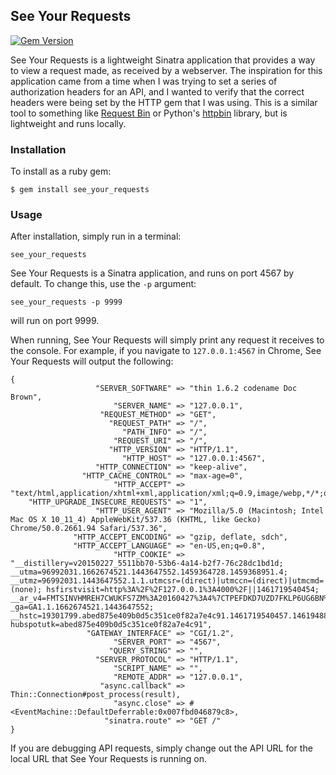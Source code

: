 ## See Your Requests

[![Gem Version](https://badge.fury.io/rb/see_your_requests.svg)](https://badge.fury.io/rb/see_your_requests)

See Your Requests is a lightweight Sinatra application that provides a way to view a request made,
as received by a webserver. The inspiration for this application came from a time when I was trying
to set a series of authorization headers for an API, and I wanted to verify that the correct headers
were being set by the HTTP gem that I was using. This is a similar tool to something like [Request Bin](http://requestb.in/) or Python's [httpbin](https://github.com/Runscope/httpbin) library, but is lightweight and runs locally.

### Installation
To install as a ruby gem:
```
$ gem install see_your_requests
```

### Usage
After installation, simply run in a terminal:
```
see_your_requests
```
See Your Requests is a Sinatra application, and runs on port 4567 by default.
To change this, use the `-p` argument:
```
see_your_requests -p 9999
```
will run on port 9999.

When running, See Your Requests will simply print any request it receives to the console.
For example, if you navigate to `127.0.0.1:4567` in Chrome, See Your Requests will output the following:
```
{
                   "SERVER_SOFTWARE" => "thin 1.6.2 codename Doc Brown",
                       "SERVER_NAME" => "127.0.0.1",
                    "REQUEST_METHOD" => "GET",
                      "REQUEST_PATH" => "/",
                         "PATH_INFO" => "/",
                       "REQUEST_URI" => "/",
                      "HTTP_VERSION" => "HTTP/1.1",
                         "HTTP_HOST" => "127.0.0.1:4567",
                   "HTTP_CONNECTION" => "keep-alive",
                "HTTP_CACHE_CONTROL" => "max-age=0",
                       "HTTP_ACCEPT" => "text/html,application/xhtml+xml,application/xml;q=0.9,image/webp,*/*;q=0.8",
    "HTTP_UPGRADE_INSECURE_REQUESTS" => "1",
                   "HTTP_USER_AGENT" => "Mozilla/5.0 (Macintosh; Intel Mac OS X 10_11_4) AppleWebKit/537.36 (KHTML, like Gecko) Chrome/50.0.2661.94 Safari/537.36",
              "HTTP_ACCEPT_ENCODING" => "gzip, deflate, sdch",
              "HTTP_ACCEPT_LANGUAGE" => "en-US,en;q=0.8",
                       "HTTP_COOKIE" => "__distillery=v20150227_5511bb70-53b6-4a14-b2f7-76c28dc1bd1d; __utma=96992031.1662674521.1443647552.1459364728.1459368951.4; __utmz=96992031.1443647552.1.1.utmcsr=(direct)|utmccn=(direct)|utmcmd=(none); hsfirstvisit=http%3A%2F%2F127.0.0.1%3A4000%2F||1461719540454; __ar_v4=FMTSINVHMREH7CWUKFS7ZM%3A20160427%3A4%7CTPEFDKD7UZD7FKLP6UG6BN%3A20160427%3A4%7CWULMPY2EEBE23N5MXTTUML%3A20160427%3A4; _ga=GA1.1.1662674521.1443647552; __hstc=19301799.abed875e409b0d5c351ce0f82a7e4c91.1461719540457.1461948885341.1461952417243.9; hubspotutk=abed875e409b0d5c351ce0f82a7e4c91",
                 "GATEWAY_INTERFACE" => "CGI/1.2",
                       "SERVER_PORT" => "4567",
                      "QUERY_STRING" => "",
                   "SERVER_PROTOCOL" => "HTTP/1.1",
                       "SCRIPT_NAME" => "",
                       "REMOTE_ADDR" => "127.0.0.1",
                    "async.callback" => Thin::Connection#post_process(result),
                       "async.close" => #<EventMachine::DefaultDeferrable:0x007fbd046879c8>,
                     "sinatra.route" => "GET /"
}
```
If you are debugging API requests, simply change out the API URL for the local URL that See Your Requests is running on.